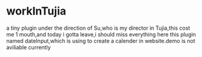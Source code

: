 # workInTujia
a tiny plugin under the direction of Su,who is my director in Tujia,this cost me 1 mouth,and today i gotta leave,i should miss everything here
this plugin named dateInput,which is using to create a calender in website.demo is not aviliable currently
